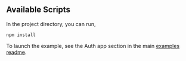 ## Available Scripts

In the project directory, you can run,

`npm install`

To launch the example, see the Auth app section in the main [examples readme](../README.md).
